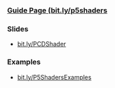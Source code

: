 ### [Guide Page (bit.ly/p5shaders](https://itp-xstory.github.io/p5js-shaders/#/)

### Slides
* [bit.ly/PCDShader](bit.ly/PCDShader)

### Examples
* [bit.ly/P5ShadersExamples](bit.ly/P5ShadersExamples)
